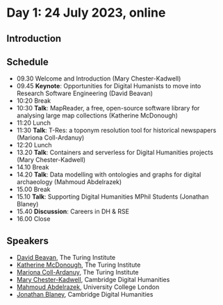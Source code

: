 # Day 1: 24 July 2023, online

## Introduction

## Schedule

- 09.30 Welcome and Introduction (Mary Chester-Kadwell)
- 09.45 **Keynote**: Opportunities for Digital Humanists to move into Research Software Engineering (David Beavan)
- 10:20 Break
- 10:30 **Talk**: MapReader, a free, open-source software library for analysing large map collections (Katherine McDonough)
- 11:20 Lunch
- 11:30 **Talk**: T-Res: a toponym resolution tool for historical newspapers (Mariona Coll-Ardanuy)
- 12:20 Lunch
- 13.20 **Talk**: Containers and serverless for Digital Humanities projects (Mary Chester-Kadwell)
- 14.10 Break
- 14.20 **Talk**: Data modelling with ontologies and graphs for digital archaeology (Mahmoud Abdelrazek)
- 15.00 Break
- 15.10 **Talk**: Supporting Digital Humanities MPhil Students (Jonathan Blaney)
- 15.40 **Discussion**: Careers in DH & RSE
- 16.00 Close

## Speakers

- [David Beavan](https://www.turing.ac.uk/people/researchers/david-beavan), The Turing Institute
- [Katherine McDonough](https://www.turing.ac.uk/people/researchers/katherine-mcdonough), The Turing Institute
- [Mariona Coll-Ardanuy](https://www.turing.ac.uk/people/researchers/mariona-coll-ardanuy), The Turing Institute
- [Mary Chester-Kadwell](https://www.cdh.cam.ac.uk/about/people/dr-mary-chester-kadwell/), Cambridge Digital Humanities
- [Mahmoud Abdelrazek](https://uk.linkedin.com/in/razekmh), University College London
- [Jonathan Blaney](https://www.cdh.cam.ac.uk/about/people/jonathan-blaney/), Cambridge Digital Humanities